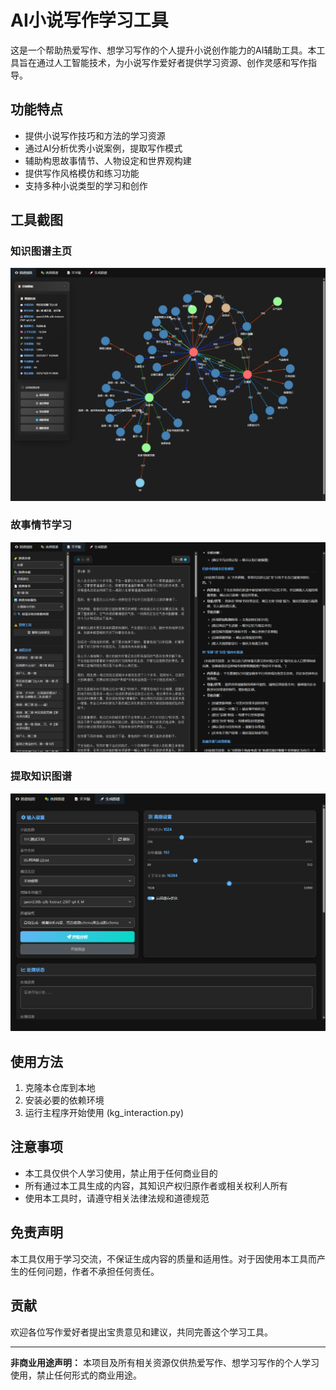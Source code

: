 # AI小说写作学习工具

这是一个帮助热爱写作、想学习写作的个人提升小说创作能力的AI辅助工具。本工具旨在通过人工智能技术，为小说写作爱好者提供学习资源、创作灵感和写作指导。

## 功能特点
- 提供小说写作技巧和方法的学习资源
- 通过AI分析优秀小说案例，提取写作模式
- 辅助构思故事情节、人物设定和世界观构建
- 提供写作风格模仿和练习功能
- 支持多种小说类型的学习和创作

## 工具截图

### 知识图谱主页
![知识图谱](image/sc_1.png)
### 故事情节学习
![情节学习](image/sc_2.png)
### 提取知识图谱
![提取知识图谱](image/sc_3.png)

## 使用方法
1. 克隆本仓库到本地
2. 安装必要的依赖环境
3. 运行主程序开始使用 (kg_interaction.py)

## 注意事项
- 本工具仅供个人学习使用，禁止用于任何商业目的
- 所有通过本工具生成的内容，其知识产权归原作者或相关权利人所有
- 使用本工具时，请遵守相关法律法规和道德规范

## 免责声明
本工具仅用于学习交流，不保证生成内容的质量和适用性。对于因使用本工具而产生的任何问题，作者不承担任何责任。

## 贡献
欢迎各位写作爱好者提出宝贵意见和建议，共同完善这个学习工具。


---
**非商业用途声明：** 本项目及所有相关资源仅供热爱写作、想学习写作的个人学习使用，禁止任何形式的商业用途。
